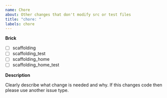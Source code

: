 ```yaml
---
name: Chore
about: Other changes that don't modify src or test files
title: "chore: "
labels: chore
---
```


**Brick**

<!--- Put an `x` in all the boxes that apply: -->

- [ ] scaffolding
- [ ] scaffolding_test
- [ ] scaffolding_home
- [ ] scaffolding_home_test

**Description**

Clearly describe what change is needed and why. If this changes code then please use another issue type.
